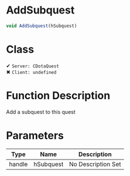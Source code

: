 # AddSubquest
```js	
void AddSubquest(hSubquest)
```
# Class
✔ `Server: CDotaQuest`  
✖ `Client: undefined`  

# Function Description
Add a subquest to this quest
# Parameters
Type|Name|Description
--|--|--
handle|hSubquest|No Description Set
